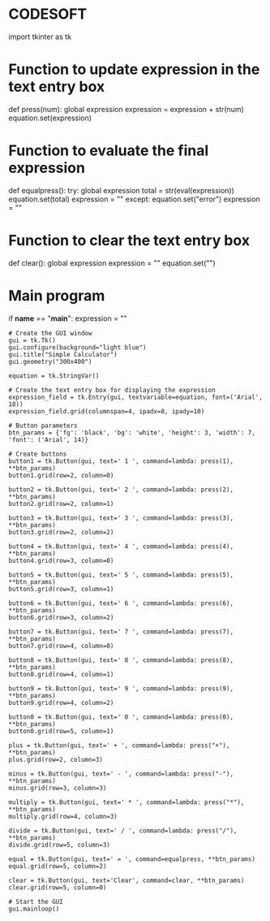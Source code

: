 # CODESOFT
import tkinter as tk

# Function to update expression in the text entry box
def press(num):
    global expression
    expression = expression + str(num)
    equation.set(expression)

# Function to evaluate the final expression
def equalpress():
    try:
        global expression
        total = str(eval(expression))
        equation.set(total)
        expression = ""
    except:
        equation.set("error")
        expression = ""

# Function to clear the text entry box
def clear():
    global expression
    expression = ""
    equation.set("")

# Main program
if __name__ == "__main__":
    expression = ""
    
    # Create the GUI window
    gui = tk.Tk()
    gui.configure(background="light blue")
    gui.title("Simple Calculator")
    gui.geometry("300x400")
    
    equation = tk.StringVar()
    
    # Create the text entry box for displaying the expression
    expression_field = tk.Entry(gui, textvariable=equation, font=('Arial', 18))
    expression_field.grid(columnspan=4, ipadx=8, ipady=10)
    
    # Button parameters
    btn_params = {'fg': 'black', 'bg': 'white', 'height': 3, 'width': 7, 'font': ('Arial', 14)}

    # Create buttons
    button1 = tk.Button(gui, text=' 1 ', command=lambda: press(1), **btn_params)
    button1.grid(row=2, column=0)
    
    button2 = tk.Button(gui, text=' 2 ', command=lambda: press(2), **btn_params)
    button2.grid(row=2, column=1)
    
    button3 = tk.Button(gui, text=' 3 ', command=lambda: press(3), **btn_params)
    button3.grid(row=2, column=2)
    
    button4 = tk.Button(gui, text=' 4 ', command=lambda: press(4), **btn_params)
    button4.grid(row=3, column=0)
    
    button5 = tk.Button(gui, text=' 5 ', command=lambda: press(5), **btn_params)
    button5.grid(row=3, column=1)
    
    button6 = tk.Button(gui, text=' 6 ', command=lambda: press(6), **btn_params)
    button6.grid(row=3, column=2)
    
    button7 = tk.Button(gui, text=' 7 ', command=lambda: press(7), **btn_params)
    button7.grid(row=4, column=0)
    
    button8 = tk.Button(gui, text=' 8 ', command=lambda: press(8), **btn_params)
    button8.grid(row=4, column=1)
    
    button9 = tk.Button(gui, text=' 9 ', command=lambda: press(9), **btn_params)
    button9.grid(row=4, column=2)
    
    button0 = tk.Button(gui, text=' 0 ', command=lambda: press(0), **btn_params)
    button0.grid(row=5, column=1)
    
    plus = tk.Button(gui, text=' + ', command=lambda: press("+"), **btn_params)
    plus.grid(row=2, column=3)
    
    minus = tk.Button(gui, text=' - ', command=lambda: press("-"), **btn_params)
    minus.grid(row=3, column=3)
    
    multiply = tk.Button(gui, text=' * ', command=lambda: press("*"), **btn_params)
    multiply.grid(row=4, column=3)
    
    divide = tk.Button(gui, text=' / ', command=lambda: press("/"), **btn_params)
    divide.grid(row=5, column=3)
    
    equal = tk.Button(gui, text=' = ', command=equalpress, **btn_params)
    equal.grid(row=5, column=2)
    
    clear = tk.Button(gui, text='Clear', command=clear, **btn_params)
    clear.grid(row=5, column=0)
    
    # Start the GUI
    gui.mainloop()
